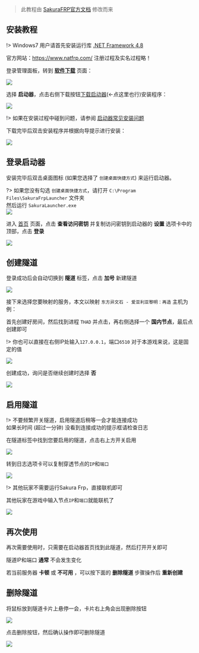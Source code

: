 
 > 此教程由 [SakuraFRP官方文档](https://doc.natfrp.com/) 修改而来

## 安装教程

!> Windows7 用户请首先安装运行库 [.NET Framework 4.8](https://go.microsoft.com/fwlink/?linkid=2088631)

官方网站：https://www.natfrp.com/   注册过程及实名过程略！

登录管理面板，转到 **[软件下载](https://www.natfrp.com/tunnel/download)** 页面：

![](_static/download.png)

选择 **启动器**，点击右侧下载按钮[下载启动器](https://getfrp.sh/l/SakuraLauncher.exe)(←点这里也行)安装程序：

![](_static/usage-0.png)

!> 如果在安装过程中碰到问题，请参阅 [启动器常见安装问题](https://doc.natfrp.com/#/faq/launcher?id=install)

下载完毕后双击安装程序并根据向导提示进行安装：

![](_static/usage-1.png)

## 登录启动器

安装完毕后双击桌面图标 (如果您选择了 `创建桌面快捷方式`) 来运行启动器。

?> 如果您没有勾选 `创建桌面快捷方式`，请打开 `C:\Program Files\SakuraFrpLauncher` 文件夹  
然后运行 `SakuraLauncher.exe`  
![](_static/usage-2.png)

进入 [首页](https://www.natfrp.com/user/ ':target=_blank') 页面，点击 **查看访问密钥** 并复制访问密钥到启动器的 **设置** 选项卡中的顶部，点击 **登录**

![](_static/usage-3.png)

## 创建隧道

登录成功后会自动切换到 **隧道** 标签，点击 **加号** 新建隧道

![](_static/usage-4.png)

接下来选择您要映射的服务，本文以映射 `东方异文石 - 爱亚利亚黎明：再造` 主机为例：

首先创建好房间，然后找到进程 `THAD` 并点击，再右侧选择一个 **国内节点**，最后点创建即可

!> 你也可以直接在右侧IP处输入`127.0.0.1`，端口`6510`  对于本游戏来说，这是固定的值

![](_static/usage-5.png)

创建成功，询问是否继续创建时选择 **否**

![](_static/usage-6.png)

## 启用隧道

!> 不要频繁开关隧道，启用隧道后稍等一会才能连接成功  
如果长时间 (超过一分钟) 没看到连接成功的提示框请检查日志

在隧道标签中找到您要启用的隧道，点击右上方开关启用

![](_static/usage-7.png)

转到日志选项卡可以复制穿透节点的`IP`和`端口`

![](_static/usage-9.png)

!> 其他玩家不需要运行Sakura Frp，直接联机即可

其他玩家在游戏中输入节点`IP`和`端口`就能联机了

![](_static/usage-10.png)

## 再次使用

再次需要使用时，只需要在启动器首页找到此隧道，然后打开开关即可

隧道IP和端口 **通常** 不会发生变化

若当前服务器 **卡顿** 或 **不可用** ，可以按下面的 **删除隧道** 步骤操作后 **重新创建**

## 删除隧道

将鼠标放到隧道卡片上悬停一会，卡片右上角会出现删除按钮

![](_static/usage-11.png)

点击删除按钮，然后确认操作即可删除隧道

![](_static/usage-12.png)

